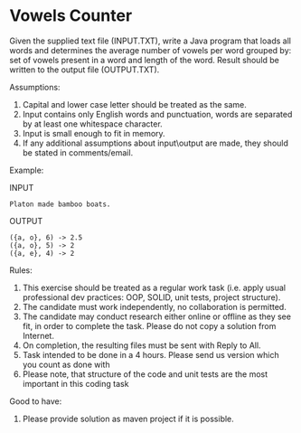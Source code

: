 # Vowels Counter

Given the supplied text file (INPUT.TXT), write a Java program that loads all words and determines the average number of vowels per word grouped by: 
set of vowels present in a word and length of the word. Result should be written to the output file (OUTPUT.TXT).
  
Assumptions:
1. Capital and lower case letter should be treated as the same.
2. Input contains only English words and punctuation, words are separated by at least one whitespace character.
3. Input is small enough to fit in memory.
4. If any additional  assumptions about input\output are made, they should be stated in comments/email.
  
Example:
 
INPUT

~~~~
Platon made bamboo boats.
~~~~

OUTPUT
 
~~~~
({a, o}, 6) -> 2.5
({a, o}, 5) -> 2
({a, e}, 4) -> 2
~~~~
 
Rules:
 
1. This exercise should be treated as a regular work task (i.e. apply usual professional dev practices: OOP, SOLID, unit tests, project structure).
2. The candidate must work independently, no collaboration is permitted.
3. The candidate may conduct research either online or offline as they see fit, in order to complete the task. Please do not copy a solution from Internet.
4. On completion, the resulting files must be sent with Reply to All.
5. Task intended to be done in a 4 hours. Please send us version which you count as done with
6. Please note, that structure of the code and unit tests are the most important in this coding task
 
Good to have:
1. Please provide solution as maven project if it is possible.
